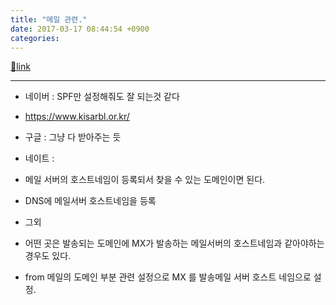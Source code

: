 ```yaml
---
title: "메일 관련."
date: 2017-03-17 08:44:54 +0900
categories: 
---
```

[🔗link](http://www.mins01.com/mh/tech/read/1058)
***


- 네이버 : SPF만 설정해줘도 잘 되는것 같다
- https://www.kisarbl.or.kr/

- 구글 : 그냥 다 받아주는 듯
- 네이트 : 
- 메일 서버의 호스트네임이 등록되서 찾을 수 있는 도메인이면 된다.
- DNS에 메일서버 호스트네임을 등록

- 그외
- 어떤 곳은 발송되는 도메인에 MX가 발송하는 메일서버의 호스트네임과 같아야하는 경우도 있다.
- from 메일의 도메인 부분 관련 설정으로 MX 를 발송메일 서버 호스트 네임으로 설정.



